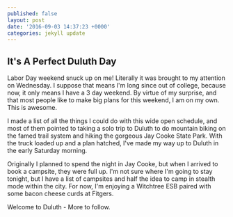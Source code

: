 ```yaml
---
published: false
layout: post
date: '2016-09-03 14:37:23 +0000'
categories: jekyll update
---
```

## It's A Perfect Duluth Day

Labor Day weekend snuck up on me! Literally it was brought to my attention on Wednesday. I suppose that means I'm long since out of college, because now, it only means I have a 3 day weekend. By virtue of my surprise, and that most people like to make big plans for this weekend, I am on my own. This is awesome. 

I made a list of all the things I could do with this wide open schedule, and most of them pointed to taking a solo trip to Duluth to do mountain biking on the famed trail system and hiking the gorgeous Jay Cooke State Park. With the truck loaded up and a plan hatched, I've made my way up to Duluth in the early Saturday morning. 

Originally I planned to spend the night in Jay Cooke, but when I arrived to book a campsite, they were full up. I'm not sure where I'm going to stay tonight, but I have a list of campsites and half the idea to camp in stealth mode within the city. For now, I'm enjoying a Witchtree ESB paired with some bacon cheese curds at Fitgers. 

Welcome to Duluth - More to follow.
